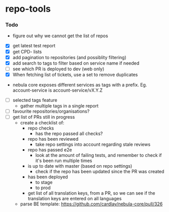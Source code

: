 # repo-tools

### Todo

- figure out why we cannot get the list of repos
- [x] get latest test report
- [x] get CPD- lists
- [x] add pagination to repositories (and possiblity filtering)
- [x] add search to tags to filter based on service name if needed
- [ ] see which PR is deployed to dev (web only)
- [x] When fetching list of tickets, use a set to remove duplicates
- nebula core exposes different services as tags with a prefix. Eg. account-service is account-service/vX.Y.Z
- [ ] selected tags feature
  - gather multiple tags in a single report
- [ ] favourite repositories/organisations?
- [ ] get list of PRs still in progress
  - create a checklist of:
    - repo checks
      - has the repo passed all checks?
    - repo has been reviewed
      - take repo settings into account regarding stale reviews
    - repo has passed e2e
      - look at the amount of failing tests, and remember to check if it's been run multiple times
    - is up to date with master (based on repo settings)
      - check if the repo has been updated since the PR was created
    - has been deployed
      - to stage
      - to prod
    - get list of all translation keys, from a PR, so we can see if the translation keys are entered on all languages
  - parse BE template: https://github.com/cardlay/nebula-core/pull/326
